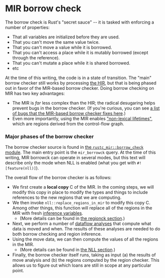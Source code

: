 # MIR borrow check

The borrow check is Rust's "secret sauce" -- it is tasked with
enforcing a number of properties:

- That all variables are initialized before they are used.
- That you can't move the same value twice.
- That you can't move a value while it is borrowed.
- That you can't access a place while it is mutably borrowed (except through the reference).
- That you can't mutate a place while it is shared borrowed.
- etc

At the time of this writing, the code is in a state of transition. The
"main" borrow checker still works by processing [the HIR](hir.html),
but that is being phased out in favor of the MIR-based borrow checker.
Doing borrow checking on MIR has two key advantages:

- The MIR is *far* less complex than the HIR; the radical desugaring
  helps prevent bugs in the borrow checker. (If you're curious, you
  can see
  [a list of bugs that the MIR-based borrow checker fixes here][47366].)
- Even more importantly, using the MIR enables ["non-lexical lifetimes"][nll],
  which are regions derived from the control-flow graph. 

[47366]: https://github.com/rust-lang/rust/issues/47366
[nll]: http://rust-lang.github.io/rfcs/2094-nll.html

### Major phases of the borrow checker

The borrow checker source is found in
[the `rustc_mir::borrow_check` module][b_c]. The main entry point is
the `mir_borrowck` query. At the time of this writing, MIR borrowck can operate
in several modes, but this text will describe only the mode when NLL is enabled
(what you get with `#![feature(nll)]`).

[b_c]: https://github.com/rust-lang/rust/tree/master/src/librustc_mir/borrow_check

The overall flow of the borrow checker is as follows:

- We first create a **local copy** C of the MIR. In the coming steps,
  we will modify this copy in place to modify the types and things to
  include references to the new regions that we are computing.
- We then invoke `nll::replace_regions_in_mir` to modify this copy C.
  Among other things, this function will replace all of the regions in
  the MIR with fresh [inference variables](glossary.html).
  - (More details can be found in [the regionck section](./mir-regionck.html).)
- Next, we perform a number of [dataflow analyses](./appendix-background.html#dataflow)
  that compute what data is moved and when. The results of these analyses
  are needed to do both borrow checking and region inference.
- Using the move data, we can then compute the values of all the regions in the MIR.
  - (More details can be found in [the NLL section](./mir-regionck.html).)
- Finally, the borrow checker itself runs, taking as input (a) the
  results of move analysis and (b) the regions computed by the region
  checker. This allows us to figure out which loans are still in scope
  at any particular point.
  

